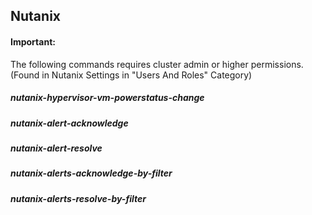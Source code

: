 ## Nutanix

#### Important:

The following commands requires cluster admin or higher permissions.
(Found in Nutanix Settings in "Users And Roles" Category)

##### nutanix-hypervisor-vm-powerstatus-change
##### nutanix-alert-acknowledge
##### nutanix-alert-resolve
##### nutanix-alerts-acknowledge-by-filter
##### nutanix-alerts-resolve-by-filter